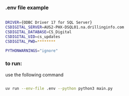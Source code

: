 
### .env file example
```bash  

DRIVER={ODBC Driver 17 for SQL Server}
CSDIGITAL_SERVER=AUS2-PHX-DSQL01.na.drillinginfo.com
CSDIGITAL_DATABASE=CS_Digital
CSDIGITAL_UID=cs_updates
CSDIGITAL_PWD=********

PYTHONWARNINGS="ignore"
```


### to run: 
use the following command
```bash

uv run --env-file .env --python python3 main.py
```
